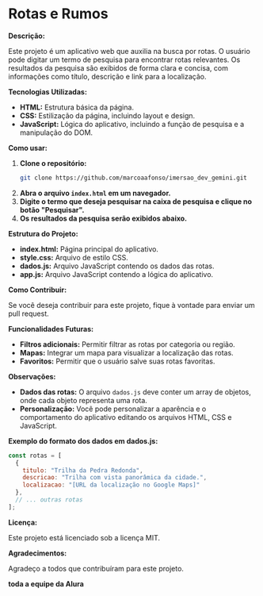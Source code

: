 # Rotas e Rumos

**Descrição:**

Este projeto é um aplicativo web que auxilia na busca por rotas. O usuário pode digitar um termo de pesquisa para encontrar rotas relevantes. Os resultados da pesquisa são exibidos de forma clara e concisa, com informações como título, descrição e link para a localização.

**Tecnologias Utilizadas:**

* **HTML:** Estrutura básica da página.
* **CSS:** Estilização da página, incluindo layout e design.
* **JavaScript:** Lógica do aplicativo, incluindo a função de pesquisa e a manipulação do DOM.

**Como usar:**

1. **Clone o repositório:**
   ```bash
   git clone https://github.com/marcoaafonso/imersao_dev_gemini.git
   ```
2. **Abra o arquivo `index.html` em um navegador.**
3. **Digite o termo que deseja pesquisar na caixa de pesquisa e clique no botão "Pesquisar".**
4. **Os resultados da pesquisa serão exibidos abaixo.**

**Estrutura do Projeto:**

* **index.html:** Página principal do aplicativo.
* **style.css:** Arquivo de estilo CSS.
* **dados.js:** Arquivo JavaScript contendo os dados das rotas.
* **app.js:** Arquivo JavaScript contendo a lógica do aplicativo.

**Como Contribuir:**

Se você deseja contribuir para este projeto, fique à vontade para enviar um pull request.

**Funcionalidades Futuras:**

* **Filtros adicionais:** Permitir filtrar as rotas por categoria ou região.
* **Mapas:** Integrar um mapa para visualizar a localização das rotas.
* **Favoritos:** Permitir que o usuário salve suas rotas favoritas.

**Observações:**

* **Dados das rotas:** O arquivo `dados.js` deve conter um array de objetos, onde cada objeto representa uma rota.
* **Personalização:** Você pode personalizar a aparência e o comportamento do aplicativo editando os arquivos HTML, CSS e JavaScript.

**Exemplo do formato dos dados em dados.js:**

```javascript
const rotas = [
  {
    titulo: "Trilha da Pedra Redonda",
    descricao: "Trilha com vista panorâmica da cidade.",
    localizacao: "[URL da localização no Google Maps]"
  },
  // ... outras rotas
];
```

**Licença:**

Este projeto está licenciado sob a licença MIT.

**Agradecimentos:**

Agradeço a todos que contribuíram para este projeto.

**toda a equipe da Alura**
```

